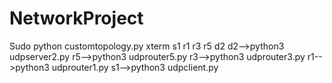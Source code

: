 # NetworkProject
Sudo python customtopology.py
xterm s1 r1 r3 r5 d2
d2-->python3 udpserver2.py
r5-->python3 udprouter5.py
r3-->python3 udprouter3.py
r1-->python3 udprouter1.py
s1-->python3 udpclient.py

